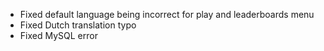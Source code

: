 - Fixed default language being incorrect for play and leaderboards menu
- Fixed Dutch translation typo
- Fixed MySQL error
